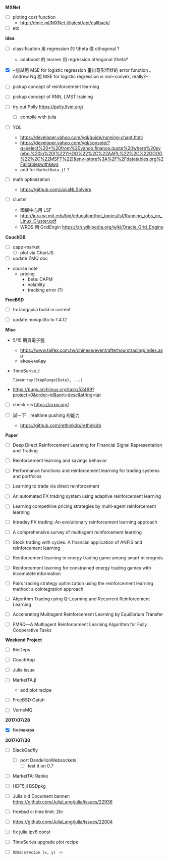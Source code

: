 **MXNet**
  * [ ] ploting cost function
    * http://dmlc.ml/MXNet.jl/latest/api/callback/
  * [ ] etc

**idea**
  * [ ] classification 用 regression 的 \theta 做 othogonal ?
      * adaboost 的 learner 用 regression othogonal \theta?
  * [x] ~嘗試用 MSE for logistic regression 畫出奇形怪狀的 error function 。 Andrew Ng 說 MSE for logistic regression is non-convex, really?~

  * [ ] pickup concept of reinforcement learning

  * [ ] pickup concept of RNN, LMST training

  * [ ] try out Polly https://polly.llvm.org/
    * [ ] compile with julia

  * [ ] YQL
    * https://developer.yahoo.com/yql/guide/running-chapt.html
    * https://developer.yahoo.com/yql/console/?q=select%20*%20from%20yahoo.finance.quote%20where%20symbol%20in%20(%22YHOO%22%2C%22AAPL%22%2C%22GOOG%22%2C%22MSFT%22)&env=store%3A%2F%2Fdatatables.org%2Falltableswithkeys
    * add for `MarketData.jl` ?

  * [ ] math optimization
    * https://github.com/JuliaNLSolvers

  * [ ] cluster
    * 國網中心用 LSF
    * http://jura.wi.mit.edu/bio/education/hot_topics/lsf/Running_jobs_on_Linux_Cluster.pdf
    * WRDS 用 GridEngin https://zh.wikipedia.org/wiki/Oracle_Grid_Engine


**CouchDB**

  * [ ] capp-market
    * [ ] plot via ChartJS

  * [ ] update ZMQ doc

  * course note
     * pricing
       * beta: CAPM
       * volatility
       * tracking error (?)


**FreeBSD**

   * [ ] fix lang/julia build in current

   * [ ] update mosquitto to 1.4.12


**Misc**

  * 5/15 期貨電子盤
    * https://www.taifex.com.tw/chinese/event/afterhourstrading/index.asp
    * ~~check txf.py~~

  * TimeSerise.jl
     ```
     TimeArray(StepRange{Date}, ...)
     ```

  * https://bugs.archlinux.org/task/53499?project=0&order=id&sort=desc&string=tar

  * [ ] check rss
     https://arxiv.org/

  * [ ] 試一下　realtime pushing 的能力
    * https://github.com/rethinkdb/rethinkdb

**Paper**

  * [ ] Deep Direct Reinforcement Learning for Financial Signal Representation and Trading

  * [ ] Reinforcement learning and savings behavior

  * [ ] Performance functions and reinforcement learning for trading systems and portfolios

  * [ ] Learning to trade via direct reinforcement

  * [ ] An automated FX trading system using adaptive reinforcement learning

  * [ ] Learning competitive pricing strategies by multi-agent reinforcement learning

  * [ ] Intraday FX trading: An evolutionary reinforcement learning approach

  * [ ] A comprehensive survey of multiagent reinforcement learning

  * [ ] Stock trading with cycles: A financial application of ANFIS and reinforcement learning

  * [ ] Reinforcement learning in energy trading game among smart microgrids

  * [ ] Reinforcement learning for constrained energy trading games with incomplete information

  * [ ] Pairs trading strategy optimization using the reinforcement learning method: a cointegration approach

  * [ ] Algorithm Trading using Q-Learning and Recurrent Reinforcement Learning

  * [ ] Accelerating Multiagent Reinforcement Learning by Equilibrium Transfer

  * [ ] FMRQ—A Multiagent Reinforcement Learning Algorithm for Fully Cooperative Tasks


**Weekend Project**

  * [ ] BinDeps
  * [ ] CouchApp
  * [ ] Julia issue
  * [ ] MarketTA.jl
      * add plot recipe

  * [ ] FreeBSD Oatuh
  * [ ] VerneMQ

**2017/07/28**
  * [x] ~~fix maxrss~~
  
**2017/07/30**

  * [ ] SlackGadfly
      * [ ] port DandelionWebsockets
           * [ ] test it on 0.7
  
  * [ ] MarketTA: Renko

  * [ ] HDF5.jl BSDpkg

  * [ ] Julia old Document banner:
      https://github.com/JuliaLang/julia/issues/22936
  
  * [ ] freebsd ci time limit: 2hr
  
  * [ ] https://github.com/JuliaLang/julia/issues/22004
  
  * [ ] fix julia ipv6 const
  
  * [ ] TimeSeries upgrade plot recipe

  * [ ] idea: `@recipe (x, y) ->`
